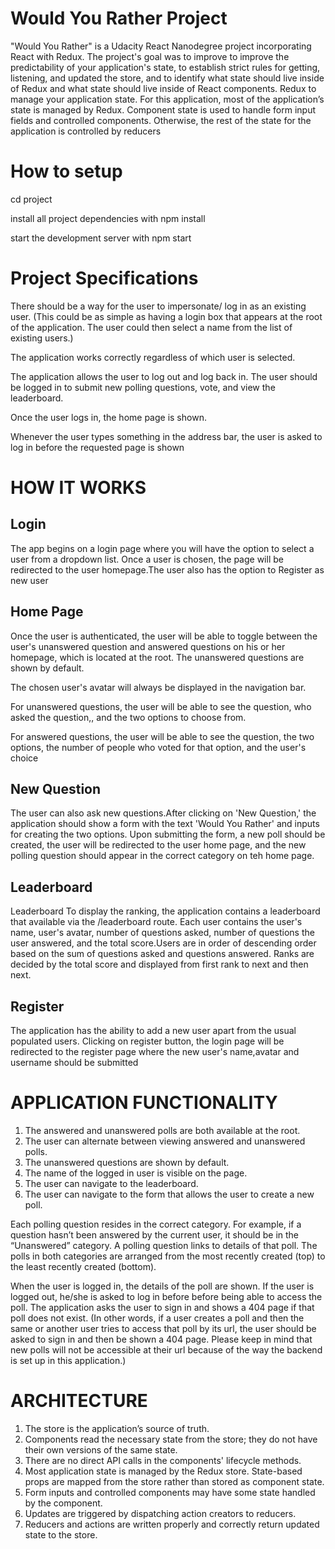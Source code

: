 # Would You Rather Project

"Would You Rather" is a Udacity React Nanodegree project incorporating React with Redux. The project's goal was to improve to improve the predictability of your application's state, to establish strict rules for getting, listening, and updated the store, and to identify what state should live inside of Redux and what state should live inside of React components.
Redux to manage your application state. For this application, most of the application’s state is managed by Redux. Component state is used to handle form input fields and controlled components. Otherwise, the rest of the state for the application is controlled by reducers

# How to setup

cd project

install all project dependencies with npm install

start the development server with npm start

# Project Specifications

There should be a way for the user to impersonate/ log in as an existing user. (This could be as simple as having a login box that appears at the root of the application. The user could then select a name from the list of existing users.)

The application works correctly regardless of which user is selected.

The application allows the user to log out and log back in. The user should be logged in to submit new polling questions, vote, and view the leaderboard.

Once the user logs in, the home page is shown.

Whenever the user types something in the address bar, the user is asked to log in before the requested page is shown

# HOW IT WORKS

## Login
The app begins on a login page where you will have the option to select a user from a dropdown list. Once a user is chosen, the page will be redirected to the user homepage.The user also has the option
to Register as new user

## Home Page
Once the user is authenticated, the user will be able to toggle between the user's unanswered question and answered questions on his or her homepage, which is located at the root. The unanswered questions are shown by default.

The chosen user's avatar will always be displayed in the navigation bar.

For unanswered questions, the user will be able to see  the question, who asked the question,, and the two options to choose from.

For answered questions, the user will be able to see the question, the two options, the number of people who voted for that option, and the user's choice

## New Question
The user can also ask new questions.After clicking on 'New Question,' the application should show a form with the text 'Would You Rather' and
inputs for creating the two options. Upon submitting the form, a new poll should be created, the user will be redirected to the user home page, and the new polling question 
should appear in the correct category on teh home page.

## Leaderboard
Leaderboard
To display the ranking, the application contains a leaderboard that available via the /leaderboard route. Each user contains the user's name, user's avatar, number of questions asked,
number of questions the user answered, and the total score.Users are in order of descending order based on the sum of questions asked and questions answered. Ranks are decided by the total score and displayed from first rank to next and then next.

## Register
The application has the ability to add a new user apart from the usual populated users. Clicking on register button, the login page will be redirected to the register page where the 
new user's name,avatar and username should be submitted

# APPLICATION FUNCTIONALITY

1. The answered and unanswered polls are both available at the root.
2. The user can alternate between viewing answered and unanswered polls.
3. The unanswered questions are shown by default.
4. The name of the logged in user is visible on the page.
5. The user can navigate to the leaderboard.
6. The user can navigate to the form that allows the user to create a new poll.

Each polling question resides in the correct category. For example, if a question hasn’t been answered by the current user, it should be in the “Unanswered” category.
A polling question links to details of that poll.
The polls in both categories are arranged from the most recently created (top) to the least recently created (bottom).

When the user is logged in, the details of the poll are shown. If the user is logged out, he/she is asked to log in before before being able to access the poll.
The application asks the user to sign in and shows a 404 page if that poll does not exist. (In other words, if a user creates a poll and then the same or another user tries to access that poll by its url, the user should be asked to sign in and then be shown a 404 page. Please keep in mind that new polls will not be accessible at their url because of the way the backend is set up in this application.)

# ARCHITECTURE

1. The store is the application’s source of truth.
2. Components read the necessary state from the store; they do not have their own versions of the same state.
3. There are no direct API calls in the components' lifecycle methods.
4. Most application state is managed by the Redux store. State-based props are mapped from the store rather than stored as component state.
5. Form inputs and controlled components may have some state handled by the component.
6. Updates are triggered by dispatching action creators to reducers.
7. Reducers and actions are written properly and correctly return updated state to the store.
